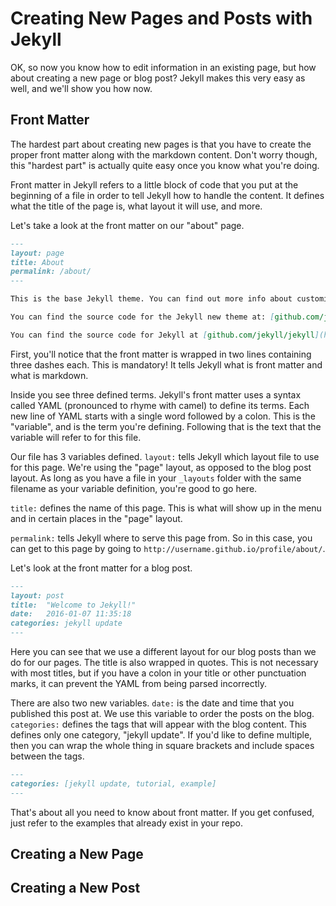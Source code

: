 # Creating New Pages and Posts with Jekyll

OK, so now you know how to edit information in an existing page, but how about creating a new page or blog post? Jekyll makes this very easy as well, and we'll show you how now.

## Front Matter

The hardest part about creating new pages is that you have to create the proper front matter along with the markdown content. Don't worry though, this "hardest part" is actually quite easy once you know what you're doing.

Front matter in Jekyll refers to a little block of code that you put at the beginning of a file in order to tell Jekyll how to handle the content. It defines what the title of the page is, what layout it will use, and more.

Let's take a look at the front matter on our "about" page.

```markdown
---
layout: page
title: About
permalink: /about/
---

This is the base Jekyll theme. You can find out more info about customizing your Jekyll theme, as well as basic Jekyll usage documentation at [jekyllrb.com](http://jekyllrb.com/)

You can find the source code for the Jekyll new theme at: [github.com/jglovier/jekyll-new](https://github.com/jglovier/jekyll-new)

You can find the source code for Jekyll at [github.com/jekyll/jekyll](https://github.com/jekyll/jekyll)
```

First, you'll notice that the front matter is wrapped in two lines containing three dashes each. This is mandatory! It tells Jekyll what is front matter and what is markdown.

Inside you see three defined terms. Jekyll's front matter uses a syntax called YAML (pronounced to rhyme with camel) to define its terms. Each new line of YAML starts with a single word followed by a colon. This is the "variable", and is the term you're defining. Following that is the text that the variable will refer to for this file.

Our file has 3 variables defined. `layout:` tells Jekyll which layout file to use for this page. We're using the "page" layout, as opposed to the blog post layout. As long as you have a file in your `_layouts` folder with the same filename as your variable definition, you're good to go here.

`title:` defines the name of this page. This is what will show up in the menu and in certain places in the "page" layout.

`permalink:` tells Jekyll where to serve this page from. So in this case, you can get to this page by going to `http://username.github.io/profile/about/`.

Let's look at the front matter for a blog post.

```markdown
---
layout: post
title:  "Welcome to Jekyll!"
date:   2016-01-07 11:35:18
categories: jekyll update
---
```

Here you can see that we use a different layout for our blog posts than we do for our pages. The title is also wrapped in quotes. This is not necessary with most titles, but if you have a colon in your title or other punctuation marks, it can prevent the YAML from being parsed incorrectly.

There are also two new variables. `date:` is the date and time that you published this post at. We use this variable to order the posts on the blog. `categories:` defines the tags that will appear with the blog content. This defines only one category, "jekyll update". If you'd like to define multiple, then you can wrap the whole thing in square brackets and include spaces between the tags.

```markdown
---
categories: [jekyll update, tutorial, example]
---
```

That's about all you need to know about front matter. If you get confused, just refer to the examples that already exist in your repo.

## Creating a New Page

## Creating a New Post